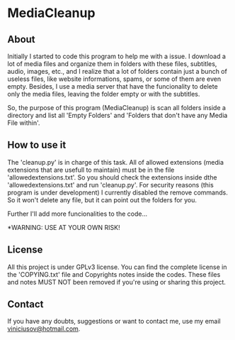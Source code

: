 # MediaCleanup

## About
Initially I started to code this program to help me with a issue.
I download a lot of media files and organize them in folders with these files, subtitles, audio, images, etc., and I realize that 
a lot of folders contain just a bunch of useless files, like website informations, spams, or some of them are even empty.
Besides, I use a media server that have the funcionality to delete only the media files, leaving the folder empty or with the subtitles.

So, the purpose of this program (MediaCleanup) is scan all folders inside a directory and list all 'Empty Folders' and 'Folders that don't have any Media File within'.

## How to use it
The 'cleanup.py' is in charge of this task. All of allowed extensions (media extensions that are usefull to maintain) must be in the file 'allowedextensions.txt'.
So you should check the extensions inside dthe 'allowedextensions.txt' and run 'cleanup.py'.
For security reasons (this program is under development) I currently disabled the remove commands.
So it won't delete any file, but it can point out the folders for you.

Further I'll add more funcionalities to the code...

*WARNING: USE AT YOUR OWN RISK!

## License
All this project is under GPLv3 license. You can find the complete license in the 'COPYING.txt' file and Copyrights notes inside the codes.
These files and notes MUST NOT been removed if you're using or sharing this project.

## Contact
If you have any doubts, suggestions or want to contact me, use my email viniciusov@hotmail.com.
